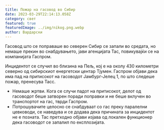 ```yaml
---
title: Пожар на гасовод во Сибир
date: 2023-03-29T22:14:13.058Z
category: свет
featured: true
featuredImage: ../img/nikog.png.webp
author: Вардарски
---
```


Гасовод што се поправаше во северен Сибир се запали во средата, но немаше прекин во снабдувањето, јави агенцијата Тас, повикувајќи се на компанијата Гаспром.

Инцидентот се случил во близина на Пељ, кој е на околу 430 километри северно од сибирскиот енергетски центар Тјумен. Гаспром објави дека има пад на притисокот на гасоводот Јамбург-Јелец 1, по што следеше пожар, пренесува Тасс.

- Немаше жртви. Кога се случи падот на притисокот, делот од гасоводот беше затворен поради поправки и не беше вклучен во транспортот на гас, тврди Гаспром.
- Потрошувачите целосно се снабдуваат со гас преку паралелни цевководи, се наведува и се додава дека причината за инцидентот не е позната. Тас претходно објави изјава од локален функционер дека гасоводот се запалил по експлозијата.
